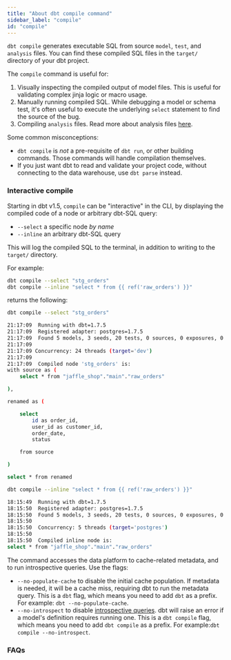 ```yaml
---
title: "About dbt compile command"
sidebar_label: "compile"
id: "compile"
---
```


`dbt compile` generates executable SQL from source `model`, `test`, and `analysis` files. You can find these compiled SQL files in the `target/` directory of your dbt project.

The `compile` command is useful for:

1. Visually inspecting the compiled output of model files. This is useful for validating complex jinja logic or macro usage.
2. Manually running compiled SQL. While debugging a model or schema test, it's often useful to execute the underlying `select` statement to find the source of the bug.
3. Compiling `analysis` files. Read more about analysis files [here](/docs/build/analyses).

Some common misconceptions:
- `dbt compile` is _not_ a pre-requisite of `dbt run`, or other building commands. Those commands will handle compilation themselves.
- If you just want dbt to read and validate your project code, without connecting to the data warehouse, use `dbt parse` instead.

### Interactive compile

Starting in dbt v1.5, `compile` can be "interactive" in the CLI, by displaying the compiled code of a node or arbitrary dbt-SQL query:
- `--select` a specific node _by name_
- `--inline` an arbitrary dbt-SQL query

This will log the compiled SQL to the terminal, in addition to writing to the `target/` directory.

For example:

```bash
dbt compile --select "stg_orders"                           
dbt compile --inline "select * from {{ ref('raw_orders') }}"
```

returns the following:

```bash
dbt compile --select "stg_orders"                           

21:17:09  Running with dbt=1.7.5
21:17:09  Registered adapter: postgres=1.7.5
21:17:09  Found 5 models, 3 seeds, 20 tests, 0 sources, 0 exposures, 0 metrics, 401 macros, 0 groups, 0 semantic models
21:17:09  
21:17:09 Concurrency: 24 threads (target='dev')
21:17:09  
21:17:09  Compiled node 'stg_orders' is:
with source as (
    select * from "jaffle_shop"."main"."raw_orders"

),

renamed as (

    select
        id as order_id,
        user_id as customer_id,
        order_date,
        status

    from source

)

select * from renamed
```

```bash
dbt compile --inline "select * from {{ ref('raw_orders') }}"

18:15:49  Running with dbt=1.7.5
18:15:50  Registered adapter: postgres=1.7.5
18:15:50  Found 5 models, 3 seeds, 20 tests, 0 sources, 0 exposures, 0 metrics, 401 macros, 0 groups, 0 semantic models
18:15:50  
18:15:50  Concurrency: 5 threads (target='postgres')
18:15:50  
18:15:50  Compiled inline node is:
select * from "jaffle_shop"."main"."raw_orders"
```

The command accesses the data platform to cache-related metadata, and to run introspective queries. Use the flags:
- `--no-populate-cache` to disable the initial cache population. If metadata is needed, it will be a cache miss, requiring dbt to run the metadata query. This is a `dbt` flag, which means you need to add `dbt` as a prefix. For example: `dbt --no-populate-cache`.
- `--no-introspect` to disable [introspective queries](/faqs/warehouse/db-connection-dbt-compile#introspective-queries). dbt will raise an error if a model's definition requires running one. This is a `dbt compile` flag, which means you need to add `dbt compile` as a prefix. For example:`dbt compile --no-introspect`.


### FAQs
<FAQ path="Warehouse/db-connection-dbt-compile" />
